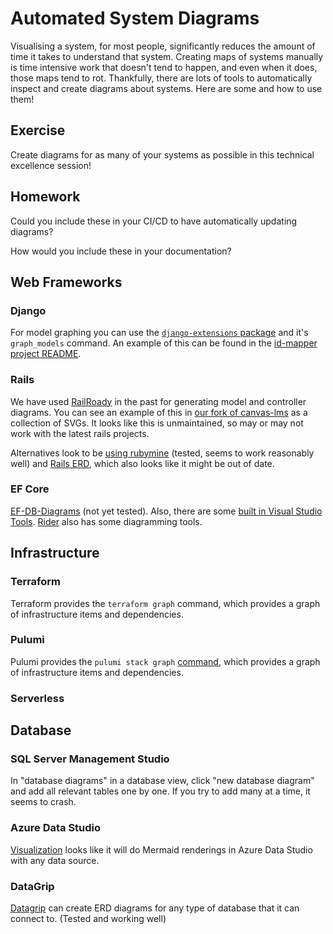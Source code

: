 # Automated System Diagrams

Visualising a system, for most people, significantly reduces the amount of time it takes to understand that system. Creating maps of systems manually is time intensive work that doesn't tend to happen, and even when it does, those maps tend to rot.  Thankfully, there are lots of tools to automatically inspect and create diagrams about systems. Here are some and how to use them!

## Exercise

Create diagrams for as many of your systems as possible in this technical excellence session!

## Homework

Could you include these in your CI/CD to have automatically updating diagrams?

How would you include these in your documentation?

## Web Frameworks

### Django

For model graphing you can use the [`django-extensions` package](https://django-extensions.readthedocs.io/en/latest/graph_models.html) and it's `graph_models` command. An example of this can be found in the [id-mapper project README](https://github.com/StrongMind/id-mapper/blob/master/README.md).

### Rails

We have used [RailRoady](https://github.com/danmayer/railroady) in the past for generating model and controller diagrams. You can see an example of this in [our fork of canvas-lms](https://github.com/StrongMind/canvas-lms/tree/master/doc) as a collection of SVGs. It looks like this is unmaintained, so may or may not work with the latest rails projects.

Alternatives look to be [using rubymine](https://www.jetbrains.com/help/ruby/working-with-diagrams.html) (tested, seems to work reasonably well) and [Rails ERD](https://github.com/voormedia/rails-erd), which also looks like it might be out of date.

### EF Core

[EF-DB-Diagrams](https://github.com/EvAlex/ef-db-diagrams) (not yet tested). Also, there are some [built in Visual Studio Tools](https://docs.microsoft.com/en-us/visualstudio/data-tools/entity-data-model-tools-in-visual-studio?view=vs-2022). [Rider](https://www.jetbrains.com/help/rider/Diagrams.html) also has some diagramming tools.

## Infrastructure

### Terraform

Terraform provides the `terraform graph` command, which provides a graph of infrastructure items and dependencies.

### Pulumi

Pulumi provides the `pulumi stack graph` [command](https://www.pulumi.com/docs/reference/cli/pulumi_stack_graph/), which provides a graph of infrastructure items and dependencies.

### Serverless

## Database

### SQL Server Management Studio

In "database diagrams" in a database view, click "new database diagram" and add all relevant tables one by one. If you try to add many at a time, it seems to crash.

### Azure Data Studio

[Visualization](https://github.com/R0tenur/visualization) looks like it will do Mermaid renderings in Azure Data Studio with any data source.

### DataGrip

[Datagrip](https://www.jetbrains.com/help/datagrip/creating-diagrams.html) can create ERD diagrams for any type of database that it can connect to. (Tested and working well)

